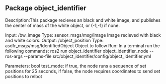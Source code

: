 Package object_identifier
-----------------------------------------------
Description:This package recieves an black and white image, and publishes the center of mass of the white object, or (-1,-1) if none.

Input:
/bw_image 
        Type: sensor_msgs/msg/Image
        Image recieved with black and white colors.
Output:
/object_position 
        Type: asdfr_msgs/msg/IdentifiedObject
        Object to follow
Run:
        In a terminal run the following commands:
        ros2 run object_identifier object_identifier_node --ros-args --params-file src/object_identifier/config/object_identifier.yml

Parameters:
        bool test_mode: if true, the node runs a sequence of set positions for 25 seconds, if false, the node requires coordinates to send set positions to relbot

